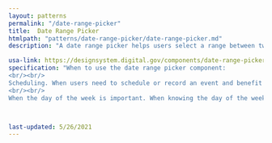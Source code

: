 ```yaml
---
layout: patterns
permalink: "/date-range-picker"
title:  Date Range Picker
htmlpath: "patterns/date-range-picker/date-range-picker.md"
description: "A date range picker helps users select a range between two dates." 

usa-link: https://designsystem.digital.gov/components/date-range-picker/
specification: "When to use the date range picker component:
<br/><br/>
Scheduling. When users need to schedule or record an event and benefit from the context of a calendar.
<br/><br/>
When the day of the week is important. When knowing the day of the week helps users choose a specific date."



last-updated: 5/26/2021
---
```

<!--- if extra information is needed for this pattern, write here in Markdown. -->
<!--- to learn markdown format go to https://docs.github.com/en/github/writing-on-github/basic-writing-and-formatting-syntax -->


